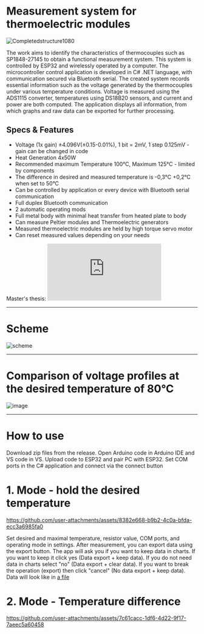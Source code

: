 # Measurement system for thermoelectric modules

![Completedstructure1080](https://github.com/user-attachments/assets/3b2427d6-4160-4dba-9bcb-e8ef23ab64e5)

The work aims to identify the characteristics of thermocouples such as SP1848-27145 to 
obtain a functional measurement system. This system is controlled by ESP32 and wirelessly 
operated by a computer. The microcontroller control application is developed in C# .NET 
language, with communication secured via Bluetooth serial. The created system records 
essential information such as the voltage generated by the thermocouples under various 
temperature conditions. Voltage is measured using the ADS1115 converter, temperatures 
using DS18B20 sensors, and current and power are both computed. 
The application displays all information, from which graphs and raw data can be exported for further 
processing.

## Specs & Features
- Voltage (1x gain) ±4.096V(±0.15-0.01%),  1 bit = 2mV,  1 step 0.125mV - gain can be changed in code
- Heat Generation 4x50W
- Recommended maximum Temperature 100°C, Maximum 125°C - limited by components
- The difference in desired and measured temperature is -0,3°C +0,2°C when set to 50°C
- Can be controlled by application or every device with Bluetooth serial communication
- Full duplex Bluetooth communication
- 2 automatic operating mods
- Full metal body with minimal heat transfer from heated plate to body
- Can measure Peltier modules and Thermoelectric generators
- Measured thermoelectric modules are held by high torque servo motor
- Can reset measured values depending on your needs

Master's thesis:
![Master Work.pdf[Slovak]](https://github.com/Mr-Gollum/Identification-of-Dynamic-Properties-of-Thermocouples/blob/main/Documents/Master%20Work%20%5BSlovak%5D.pdf)

---
# Scheme
![scheme](https://github.com/user-attachments/assets/79884803-7c06-436e-8a5a-b6c42a991a75)

---

# Comparison of voltage profiles at the desired temperature of 80°C
![image](https://github.com/user-attachments/assets/9606e6b5-952d-43d8-81a8-d56d8d05d185)

---

# How to use

Download zip files from the release. Open Arduino code in Arduino IDE and VS code in VS. Upload code to ESP32 and pair PC with ESP32. 
Set COM ports in the C# application and connect via the connect button

# 1. Mode - hold the desired temperature

https://github.com/user-attachments/assets/8382e668-b9b2-4c0a-bfda-ecc3a6985fa0

Set desired and maximal temperature, resistor value, COM ports, and operating mode in settings. 
After measurement, you can export data using the export button. The app will ask you if you want to keep data in charts. If you want to keep it click yes (Data export + keep data). If you do not need data in charts select "no" (Data export + clear data). If you want to break the operation (export) then click "cancel" (No data export + keep data). 
Data will look like in [a file](https://github.com/RealMrGollum/Identification-of-Dynamic-Properties-of-Thermocouples/tree/main/Measurement%20of%20SP1848)

# 2. Mode - Temperature difference

https://github.com/user-attachments/assets/7c61cacc-1df6-4d22-9f17-7aeec5a60458


